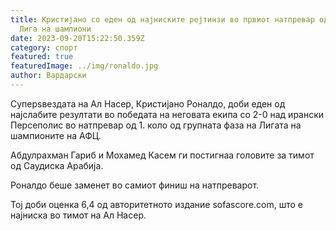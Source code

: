 ```yaml
---
title: Кристијано со еден од најниските рејтинзи во првиот натпревар од азиската
  Лига на шампиони
date: 2023-09-20T15:22:50.359Z
category: спорт
featured: true
featuredImage: ../img/ronaldo.jpg
author: Вардарски
---
```

Суперѕвездата на Ал Насер, Кристијано Роналдо, доби еден од најслабите резултати во победата на неговата екипа со 2-0 над ирански Персеполис во натпревар од 1. коло од групната фаза на Лигата на шампионите на АФЦ.

Абдулрахман Гариб и Мохамед Касем ги постигнаа головите за тимот од Саудиска Арабија.

Роналдо беше заменет во самиот финиш на натпреварот.

Тој доби оценка 6,4 од авторитетното издание sofascore.com, што е најниска во тимот на Ал Насер.